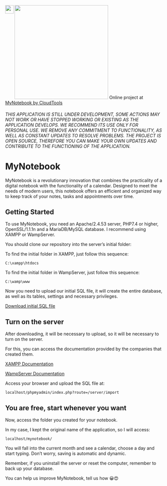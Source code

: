 <img src="https://brtoworldagency.com/github/logo-mynotebook.png" width="300">
<img src="https://media4.giphy.com/media/g4G27DgZwqaK8qykXS/giphy.gif?cid=6c09b952bg0lvyebl1dpa6ht4o53xjnjkefz3sqxq77p8oyi&ep=v1_gifs_search&rid=giphy.gif&ct=s" width="27" align="left">Online project at <a href="https://mynotebook.cloudtools.be">MyNotebook by CloudTools</a>

###### THIS APPLICATION IS STILL UNDER DEVELOPMENT, SOME ACTIONS MAY NOT WORK OR HAVE STOPPED WORKING OR EXISTING AS THE APPLICATION DEVELOPS. WE RECOMMEND ITS USE ONLY FOR PERSONAL USE. WE REMOVE ANY COMMITMENT TO FUNCTIONALITY, AS WELL AS CONSTANT UPDATES TO RESOLVE PROBLEMS. THE PROJECT IS OPEN SOURCE, THEREFORE YOU CAN MAKE YOUR OWN UPDATES AND CONTRIBUTE TO THE FUNCTIONING OF THE APPLICATION.

# MyNotebook
MyNotebook is a revolutionary innovation that combines the practicality of a digital notebook with the functionality of a calendar. Designed to meet the needs of modern users, this notebook offers an efficient and organized way to keep track of your notes, tasks and appointments over time.

## Getting Started
To use MyNotebook, you need an Apache/2.4.53 server, PHP7.4 or higher, OpenSSL/1.1.1n and a MariaDB/MySQL database. I recommend using XAMPP or WampServer.

You should clone our repository into the server’s initial folder:

To find the initial folder in XAMPP, just follow this sequence:

``C:\xampp\htdocs``

To find the initial folder in WampServer, just follow this sequence:

``C:\wamp\www``

Now you need to upload our initial SQL file, it will create the entire database, as well as its tables, settings and necessary privileges.

[Download initial SQL file](https://mynotebook.cloudtools.be/download/project/initial-sql.sql)

## Turn on the server
After downloading, it will be necessary to upload, so it will be necessary to turn on the server. 

For this, you can access the documentation provided by the companies that created them. 

[XAMPP Documentation](https://www.apachefriends.org/docs/) 

[WampServer Documentation](https://www.wampserver.com/en/category/documentation-en/) 

Access your browser and upload the SQL file at: 

``localhost/phpmyadmin/index.php?route=/server/import``

## You are free, start whenever you want
Now, access the folder you created for your notebook. 

In my case, I kept the original name of the application, so I will access: 

``localhost/mynotebook/`` 

You will fall into the current month and see a calendar, choose a day and start typing. Don’t worry, saving is automatic and dynamic. 

Remember, if you uninstall the server or reset the computer, remember to back up your database.

You can help us improve MyNotebook, tell us how 😀😍
